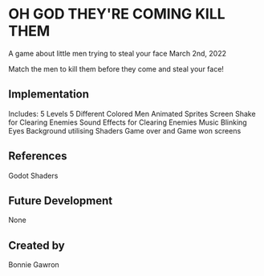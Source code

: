 # OH GOD THEY'RE COMING KILL THEM
A game about little men trying to steal your face
March 2nd, 2022

Match the men to kill them before they come and steal your face!

## Implementation
Includes:
5 Levels
5 Different Colored Men
Animated Sprites
Screen Shake for Clearing Enemies
Sound Effects for Clearing Enemies
Music
Blinking Eyes
Background utilising Shaders
Game over and Game won screens

## References
Godot Shaders

## Future Development
None

## Created by
Bonnie Gawron
